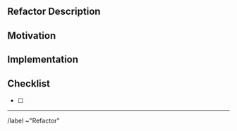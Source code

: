 <!-- This is to propose a refactor or edit -->

## Refactor Description 
<!-- Describe the refactor. -->


## Motivation
<!-- How does it improve what's currently there? -->


## Implementation
<!-- Suggest a possible implementation. Use code blocks (```) to format code. -->


## Checklist
<!-- List any items to complete -->

- [ ] 


--------------------------------------------------------------------------------
<!-- Please don't delete!  -->
/label ~"Refactor"

